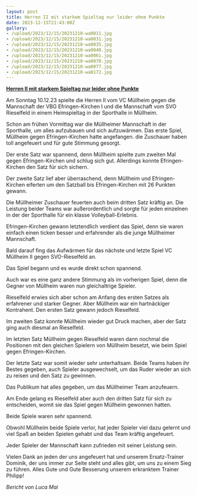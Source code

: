 ```yaml
---
layout: post
title: Herren II mit starkem Spieltag nur leider ohne Punkte
date: 2023-12-15T21:43:00Z
gallery:
- /upload/2023/12/15/20231210-wa0011.jpg
- /upload/2023/12/15/20231210-wa0031.jpg
- /upload/2023/12/15/20231210-wa0035.jpg
- /upload/2023/12/15/20231210-wa0040.jpg
- /upload/2023/12/15/20231210-wa0061.jpg
- /upload/2023/12/15/20231210-wa0070.jpg
- /upload/2023/12/15/20231210-wa0077.jpg
- /upload/2023/12/15/20231210-wa0172.jpg
---
```

**<u>Herren II mit starkem Spieltag nur leider ohne Punkte</u>**

Am Sonntag 10.12.23 spielte die Herren II vom VC Müllheim gegen die
Mannschaft der VBG Efringen-Kirchen I und die Mannschaft vom SVO
Rieselfeld in einem Heimspieltag in der Sporthalle in Müllheim.

Schon am frühen Vormittag war die Müllheimer Mannschaft in der
Sporthalle, um alles aufzubauen und sich aufzuwärmen. Das erste Spiel,
Müllheim gegen Efringen-Kirchen hatte angefangen. die Zuschauer haben
toll angefeuert und für gute Stimmung gesorgt.

Der erste Satz war spannend, denn Müllheim spielte zum zweiten Mal gegen
Efringen-Kirchen und schlug sich gut. Allerdings konnte Efringen-Kirchen
den Satz für sich sichern.

Der zweite Satz lief aber überraschend, denn Müllheim und
Efringen-Kirchen eiferten um den Satzball bis Efringen-Kirchen mit 26
Punkten gewann.

Die Müllheimer Zuschauer feuerten auch beim dritten Satz kräftig an. Die
Leistung beider Teams war außerordentlich und sorgte für jeden einzelnen
in der der Sporthalle für ein klasse Volleyball-Erlebnis.

Efringen-Kirchen gewann letztendlich verdient das Spiel, denn sie waren
einfach einen ticken besser und erfahrender als die junge Müllheimer
Mannschaft.

Bald darauf fing das Aufwärmen für das nächste und letzte Spiel VC
Müllheim II gegen SVO-Rieselfeld an.

Das Spiel begann und es wurde direkt schon spannend.

Auch war es eine ganz andere Stimmung als im vorherigen Spiel, denn die
Gegner von Müllheim waren nun gleichaltrige Spieler.

Rieselfeld erwies sich aber schon am Anfang des ersten Satzes als
erfahrener und starker Gegner. Aber Müllheim war ein hartnäckiger
Kontrahent. Den ersten Satz gewann jedoch Rieselfeld.

Im zweiten Satz konnte Müllheim wieder gut Druck machen, aber der Satz
ging auch diesmal an Rieselfeld.

Im letzten Satz Müllheim gegen Rieselfeld waren dann nochmal die
Positionen mit den gleichen Spielern von Müllheim besetzt, wie beim
Spiel gegen Efringen-Kirchen.

Der letzte Satz war somit wieder sehr unterhaltsam. Beide Teams haben
ihr Bestes gegeben, auch Spieler ausgewechselt, um das Ruder wieder an
sich zu reisen und den Satz zu gewinnen.

Das Publikum hat alles gegeben, um das Müllheimer Team anzufeuern.

Am Ende gelang es Rieselfeld aber auch den dritten Satz für sich zu
entscheiden, womit sie das Spiel gegen Müllheim gewonnen hatten.

Beide Spiele waren sehr spannend.

Obwohl Müllheim beide Spiele verlor, hat jeder Spieler viel dazu gelernt
und viel Spaß an beiden Spielen gehabt und das Team kräftig angefeuert.

Jeder Spieler der Mannschaft kann zufrieden mit seiner Leistung sein.

Vielen Dank an jeden der uns angefeuert hat und unserem Ersatz-Trainer
Dominik, der uns immer zur Seite steht und alles gibt, um uns zu einem
Sieg zu führen. Alles Gute und Gute Besserung unserem erkranktem Trainer
Philipp!

<i>Bericht von Luca Mai</i>

